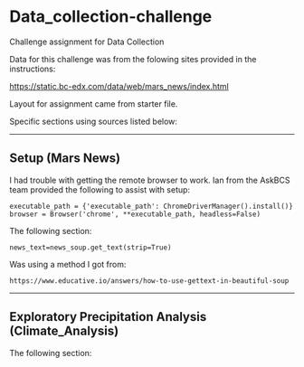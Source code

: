 # Data_collection-challenge
Challenge assignment for Data Collection

Data for this challenge was from the folowing sites provided in the instructions:

https://static.bc-edx.com/data/web/mars_news/index.html



Layout for assignment came from starter file.

Specific sections using sources listed below:

--------------------------------------------------
Setup (Mars News)
--------------------------------------------------

I had trouble with getting the remote browser to work. Ian from the AskBCS team provided the following to assist with setup:

    executable_path = {'executable_path': ChromeDriverManager().install()}
    browser = Browser('chrome', **executable_path, headless=False)

The following section:

    news_text=news_soup.get_text(strip=True)

Was using a method I got from:

    https://www.educative.io/answers/how-to-use-gettext-in-beautiful-soup

--------------------------------------------------
Exploratory Precipitation Analysis (Climate_Analysis)
--------------------------------------------------

The following section:

